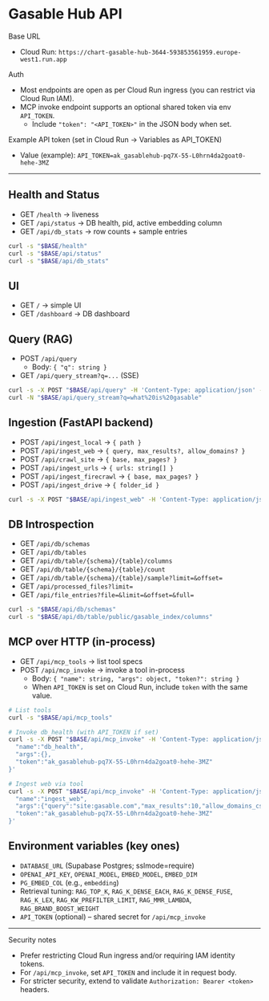 # Gasable Hub API

Base URL
- Cloud Run: `https://chart-gasable-hub-3644-593853561959.europe-west1.run.app`

Auth
- Most endpoints are open as per Cloud Run ingress (you can restrict via Cloud Run IAM).
- MCP invoke endpoint supports an optional shared token via env `API_TOKEN`.
  - Include `"token": "<API_TOKEN>"` in the JSON body when set.

Example API token (set in Cloud Run → Variables as API_TOKEN)
- Value (example): `API_TOKEN=ak_gasablehub-pq7X-55-L0hrn4da2goat0-hehe-3MZ`
 

---

## Health and Status
- GET `/health` → liveness
- GET `/api/status` → DB health, pid, active embedding column
- GET `/api/db_stats` → row counts + sample entries

```bash
curl -s "$BASE/health"
curl -s "$BASE/api/status"
curl -s "$BASE/api/db_stats"
```

## UI
- GET `/` → simple UI
- GET `/dashboard` → DB dashboard

## Query (RAG)
- POST `/api/query`
  - Body: `{ "q": string }`
- GET `/api/query_stream?q=...` (SSE)

```bash
curl -s -X POST "$BASE/api/query" -H 'Content-Type: application/json' -d '{"q":"what is gasable"}'
curl -N "$BASE/api/query_stream?q=what%20is%20gasable"
```

## Ingestion (FastAPI backend)
- POST `/api/ingest_local` → `{ path }`
- POST `/api/ingest_web` → `{ query, max_results?, allow_domains? }`
- POST `/api/crawl_site` → `{ base, max_pages? }`
- POST `/api/ingest_urls` → `{ urls: string[] }`
- POST `/api/ingest_firecrawl` → `{ base, max_pages? }`
- POST `/api/ingest_drive` → `{ folder_id }`

```bash
curl -s -X POST "$BASE/api/ingest_web" -H 'Content-Type: application/json' -d '{"query":"site:gasable.com","max_results":10}'
```

## DB Introspection
- GET `/api/db/schemas`
- GET `/api/db/tables`
- GET `/api/db/table/{schema}/{table}/columns`
- GET `/api/db/table/{schema}/{table}/count`
- GET `/api/db/table/{schema}/{table}/sample?limit=&offset=`
- GET `/api/processed_files?limit=`
- GET `/api/file_entries?file=&limit=&offset=&full=`

```bash
curl -s "$BASE/api/db/schemas"
curl -s "$BASE/api/db/table/public/gasable_index/columns"
```

## MCP over HTTP (in-process)
- GET `/api/mcp_tools` → list tool specs
- POST `/api/mcp_invoke` → invoke a tool in-process
  - Body: `{ "name": string, "args": object, "token?": string }`
  - When `API_TOKEN` is set on Cloud Run, include `token` with the same value.

```bash
# List tools
curl -s "$BASE/api/mcp_tools"

# Invoke db_health (with API_TOKEN if set)
curl -s -X POST "$BASE/api/mcp_invoke" -H 'Content-Type: application/json' -d '{
  "name":"db_health",
  "args":{},
  "token":"ak_gasablehub-pq7X-55-L0hrn4da2goat0-hehe-3MZ"
}'

# Ingest web via tool
curl -s -X POST "$BASE/api/mcp_invoke" -H 'Content-Type: application/json' -d '{
  "name":"ingest_web",
  "args":{"query":"site:gasable.com","max_results":10,"allow_domains_csv":"gasable.com"},
  "token":"ak_gasablehub-pq7X-55-L0hrn4da2goat0-hehe-3MZ"
}'
```

## Environment variables (key ones)
- `DATABASE_URL` (Supabase Postgres; sslmode=require)
- `OPENAI_API_KEY`, `OPENAI_MODEL`, `EMBED_MODEL`, `EMBED_DIM`
- `PG_EMBED_COL` (e.g., `embedding`)
- Retrieval tuning: `RAG_TOP_K`, `RAG_K_DENSE_EACH`, `RAG_K_DENSE_FUSE`, `RAG_K_LEX`, `RAG_KW_PREFILTER_LIMIT`, `RAG_MMR_LAMBDA`, `RAG_BRAND_BOOST_WEIGHT`
- `API_TOKEN` (optional) – shared secret for `/api/mcp_invoke`

---

Security notes
- Prefer restricting Cloud Run ingress and/or requiring IAM identity tokens.
- For `/api/mcp_invoke`, set `API_TOKEN` and include it in request body.
- For stricter security, extend to validate `Authorization: Bearer <token>` headers.
